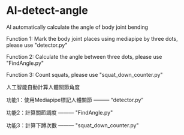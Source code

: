 # AI-detect-angle
AI automatically calculate the angle of body joint bending 

Function 1:
Mark the body joint places using mediapipe by three dots, please use "detector.py"

Function 2:
Calculate the angle between three dots, please use "FindAngle.py"

Function 3:
Count squats, please use "squat_down_counter.py"


人工智能自動計算人體關節角度

功能1：使用Mediapipe標記人體關節 ——— “detector.py”

功能2：計算關節調度 ——— "FindAngle.py"

功能3：計算下蹲次數 ——— "squat_down_counter.py"
